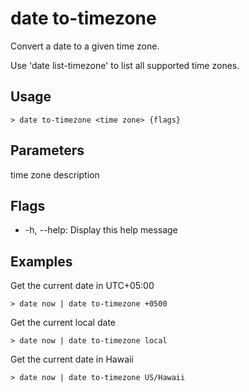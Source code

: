 # date to-timezone

Convert a date to a given time zone.

Use 'date list-timezone' to list all supported time zones.

## Usage

```shell
> date to-timezone <time zone> {flags}
```

## Parameters

<time zone> time zone description

## Flags

- -h, --help: Display this help message

## Examples

Get the current date in UTC+05:00

```shell
> date now | date to-timezone +0500
```

Get the current local date

```shell
> date now | date to-timezone local
```

Get the current date in Hawaii

```shell
> date now | date to-timezone US/Hawaii
```

